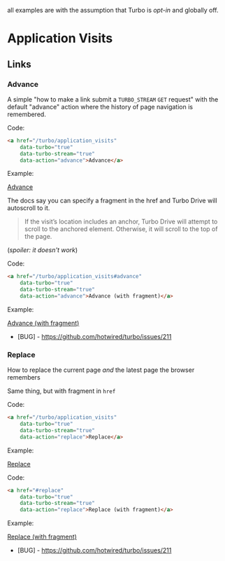 all examples are with the assumption that Turbo is _opt-in_ and globally off.

# Application Visits

## Links

### Advance

A simple "how to make a link submit a `TURBO_STREAM` `GET` request" with the default "advance" action where the history of page navigation is remembered.

Code:

```html
<a href="/turbo/application_visits"
    data-turbo="true"
    data-turbo-stream="true"
    data-action="advance">Advance</a>
```


Example:

<a href="/turbo/application_visits"
     data-turbo="true"
     data-turbo-stream="true"
     data-action="advance">Advance</a>


The docs say you can specify a fragment in the href and Turbo Drive will autoscroll to it.

> If the visit’s location includes an anchor, Turbo Drive will attempt to scroll to the anchored element. Otherwise, it will scroll to the top of the page.

(_spoiler: it doesn't work_)

Code:

```html
<a href="/turbo/application_visits#advance"
    data-turbo="true"
    data-turbo-stream="true"
    data-action="advance">Advance (with fragment)</a>
```


Example:

<a href="/turbo/application_visits#advance"
     data-turbo="true"
     data-turbo-stream="true"
     data-action="advance">Advance (with fragment)</a>

- \[BUG\] - https://github.com/hotwired/turbo/issues/211


### Replace

How to replace the current page _and_ the latest page the browser remembers


Same thing, but with fragment in `href`

Code:

```html
<a href="/turbo/application_visits"
    data-turbo="true"
    data-turbo-stream="true"
    data-action="replace">Replace</a>
```

Example:

<a href="/turbo/application_visits"
     data-turbo="true"
     data-turbo-stream="true"
     data-action="replace">Replace</a>


Code:

```html
<a href="#replace"
    data-turbo="true"
    data-turbo-stream="true"
    data-action="replace">Replace (with fragment)</a>
```


Example:

<a href="#replace"
     data-turbo="true"
     data-turbo-stream="true"
     data-action="replace">Replace (with fragment)</a>

- \[BUG\] - https://github.com/hotwired/turbo/issues/211

